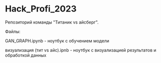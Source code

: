# Hack_Profi_2023

Репозиторий команды "Титаник vs айсберг". 

Файлы:

GAN_GRAPH.ipynb - ноутбук с обучением модели

визуализация (тит vs айс).ipnb - ноутбук с визуализацией результатов и обработкой данных
